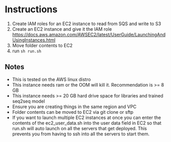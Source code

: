 # Instructions
1. Create IAM roles for an EC2 instance to read from SQS and write to S3
2. Create an EC2 instance and give it the IAM role https://docs.aws.amazon.com/AWSEC2/latest/UserGuide/LaunchingAndUsingInstances.html
3. Move folder contents to EC2
4. run ```sh run.sh```

## Notes
 - This is tested on the AWS linux distro
 - This instance needs ram or the OOM will kill it. Recommendation is >= 8 GB
 - This instance needs >= 20 GB hard drive space for libraries and trained seq2seq model
 - Ensure you are creating things in the same region and VPC
 - Folder contents can be moved to EC2 via git clone or sftp
 - If you want to launch multiple EC2 instances at once you can enter the contents of the ec2_user_data.sh into the user data field in EC2 so that run.sh will auto launch on all the servers that get deployed. This prevents you from having to ssh into all the servers to start them.